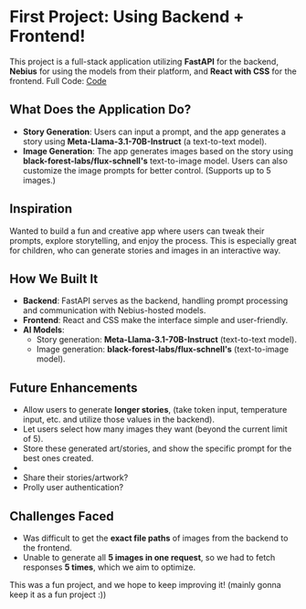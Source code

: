 # First Project: Using Backend + Frontend!

This project is a full-stack application utilizing **FastAPI** for the backend, **Nebius** for using the models from their platform, and **React with CSS** for the frontend. Full Code: [Code](https://github.com/AfreenInnovates/hack/tree/main/art)

## What Does the Application Do?

- **Story Generation**: Users can input a prompt, and the app generates a story using **Meta-Llama-3.1-70B-Instruct** (a text-to-text model).
- **Image Generation**: The app generates images based on the story using **black-forest-labs/flux-schnell's** text-to-image model. Users can also customize the image prompts for better control. (Supports up to 5 images.)

## Inspiration
Wanted to build a fun and creative app where users can tweak their prompts, explore storytelling, and enjoy the process. This is especially great for children, who can generate stories and images in an interactive way.

## How We Built It
- **Backend**: FastAPI serves as the backend, handling prompt processing and communication with Nebius-hosted models.
- **Frontend**: React and CSS make the interface simple and user-friendly.
- **AI Models**: 
  - Story generation: **Meta-Llama-3.1-70B-Instruct** (text-to-text model).
  - Image generation: **black-forest-labs/flux-schnell's** (text-to-image model).

## Future Enhancements
- Allow users to generate **longer stories**, (take token input, temperature input, etc. and utilize those values in the backend).
- Let users select how many images they want (beyond the current limit of 5).
- Store these generated art/stories, and show the specific prompt for the best ones created.
- 
- Share their stories/artwork?
- Prolly user authentication?

## Challenges Faced
- Was difficult to get the **exact file paths** of images from the backend to the frontend.
- Unable to generate all **5 images in one request**, so we had to fetch responses **5 times**, which we aim to optimize.

This was a fun project, and we hope to keep improving it! (mainly gonna keep it as a fun project :))

